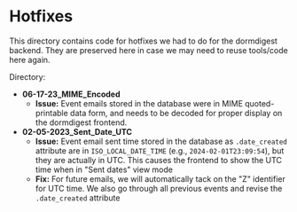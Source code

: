 # Hotfixes

This directory contains code for hotfixes we had to do for the dormdigest backend. They are preserved here in case we may need to reuse tools/code here again.

Directory:

- **06-17-23_MIME_Encoded**
  - **Issue:** Event emails stored in the database were in MIME quoted-printable data form, and needs to be decoded for proper display on the dormdigest frontend.
- **02-05-2023_Sent_Date_UTC**
  - **Issue:** Event email sent time stored in the database as `.date_created` attribute are in `ISO_LOCAL_DATE_TIME` (e.g., `2024-02-01T23:09:54`), but they are actually in UTC. This causes the frontend to show the UTC time when in "Sent dates" view mode
  - **Fix:** For future emails, we will automatically tack on the "Z" identifier for UTC time. We also go through all previous events and revise the `.date_created` attribute 